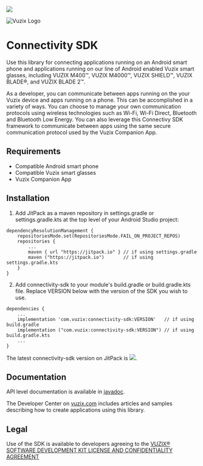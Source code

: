 
[![](https://jitpack.io/v/com.vuzix/connectivity-sdk.svg)](https://jitpack.io/#com.vuzix/connectivity-sdk)

![Vuzix Logo](https://apps.vuzix.com/images/vuzix-logo-old.png)
# Connectivity SDK
Use this library for connecting applications running on an Android smart phone and applications running on our line of Android
enabled Vuzix smart glasses, including VUZIX M400™, VUZIX M4000™, VUZIX SHIELD™, VUZIX BLADE®, and
VUZIX BLADE 2™.

As a developer, you can communicate between apps running on the your Vuzix device and apps running on a phone. This can be
accomplished in a variety of ways. You can choose to manage your own communication protocols using wireless technologies such
as Wi-Fi, Wi-Fi Direct, Bluetooth and Bluetooth Low Energy. You can also leverage this Connectivy SDK framework to communicate
between apps using the same secure communication protocol used by the Vuzix Companion App.

## Requirements
- Compatible Android smart phone
- Compatible Vuzix smart glasses
- Vuzix Companion App

## Installation
1. Add JitPack as a maven repository in settings.gradle or settings.gradle.kts at the top level of your Android Studio project:
```
dependencyResolutionManagement {
    repositoriesMode.set(RepositoriesMode.FAIL_ON_PROJECT_REPOS)
    repositories {
        ...
        maven { url "https://jitpack.io" } // if using settings.gradle
        maven ("https://jitpack.io")       // if using settings.gradle.kts
    }
}
```
2. Add connectivity-sdk to your module's build.gradle or build.gradle.kts file. Replace VERSION below with the version of the SDK you wish to use.
```
dependencies {
    ...
    implementation 'com.vuzix:connectivity-sdk:VERSION'   // if using build.gradle
    implementation ("com.vuzix:connectivity-sdk:VERSION") // if using build.gradle.kts
    ...
}
```
The latest connectivity-sdk version on JitPack is [![](https://jitpack.io/v/com.vuzix/connectivity-sdk.svg)](https://jitpack.io/#com.vuzix/connectivity-sdk).

## Documentation
API level documentation is available in [javadoc](https://vuzix.github.io/connectivity-sdk/javadoc).

The Developer Center on [vuzix.com](https://www.vuzix.com) includes articles and samples describing how to create applications using this library.

## Legal
Use of the SDK is available to developers agreeing to the
[VUZIX® SOFTWARE DEVELOPMENT KIT LICENSE AND CONFIDENTIALITY AGREEMENT](https://www.vuzix.com/pages/vuzix%C2%AE-software-development-kit-license-and-confidentiality-agreement)
